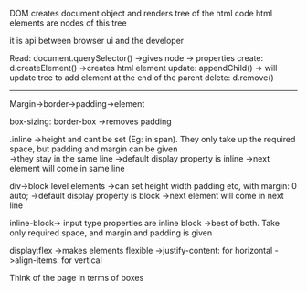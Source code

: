 DOM creates document object and renders tree of the html code
html elements are nodes of this tree



it is api between browser ui and the developer

Read: document.querySelector() ->gives node -> properties
create: d.createElement() ->creates html element
update: appendChild() -> will update tree to add element at the end of the parent
delete: d.remove() 

--------------
Margin->border->padding->element

box-sizing: border-box ->removes padding 

.inline ->height and cant be set (Eg: in span). They only take up the required space, but padding and margin can be given   
        ->they stay in the same line
        ->default display property is inline
        ->next element will come in same line

div->block level elements ->can set height width padding etc, with margin: 0 auto;
    ->default display property is block
    ->next element will come in next line

inline-block-> input type properties are inline block
            ->best of both. Take only required space, and margin and padding is given

display:flex ->makes elements flexible
    ->justify-content: for horizontal
    ->align-items: for vertical


Think of the page in terms of boxes
